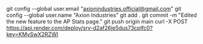 git config --global user.email "axionindustries.official@gmail.com"
git config --global user.name "Axion Industries"
git add .
git commit -m "Edited the new feature to the AP Stats page."
git push origin main
curl -X POST https://api.render.com/deploy/srv-d2af26je5dus73cplfc0?key=KMySwX2RZWI